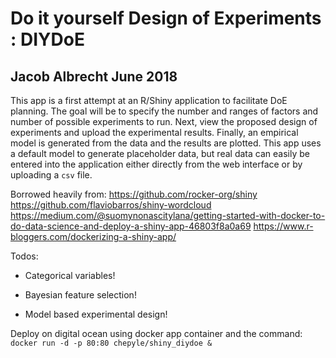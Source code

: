 # Do it yourself Design of Experiments : DIYDoE
## Jacob Albrecht June 2018

This app is a first attempt at an R/Shiny application to facilitate DoE planning.  The goal will be to specify the number and ranges of factors and number of possible experiments to run. Next, view the proposed design of experiments and upload the experimental results.  Finally, an empirical model is generated from the data and the results are plotted.  This app uses a default model to generate placeholder data, but real data can easily be entered into the application either directly from the web interface or by uploading a `csv` file.

Borrowed heavily from:
https://github.com/rocker-org/shiny
https://github.com/flaviobarros/shiny-wordcloud
https://medium.com/@suomynonascitylana/getting-started-with-docker-to-do-data-science-and-deploy-a-shiny-app-46803f8a0a69
https://www.r-bloggers.com/dockerizing-a-shiny-app/



Todos:
- Categorical variables!

- Bayesian feature selection!

- Model based experimental design!

Deploy on digital ocean using docker app container and the command: `docker run -d -p 80:80 chepyle/shiny_diydoe &`
